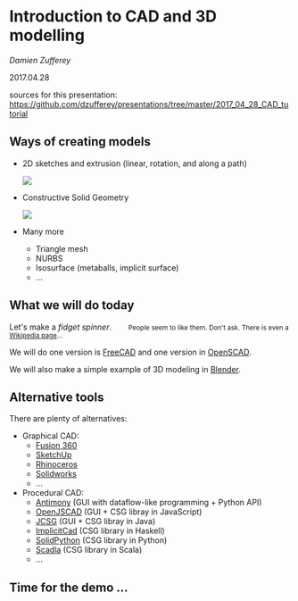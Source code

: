 # Introduction to CAD and 3D modelling

_Damien Zufferey_

2017.04.28

sources for this presentation: https://github.com/dzufferey/presentations/tree/master/2017_04_28_CAD_tutorial

## Ways of creating models

* 2D sketches and extrusion (linear, rotation, and along a path)

  <img src="http://www.freecadweb.org/wiki/images/a/ac/Revolve7_cropped.png">

* Constructive Solid Geometry

  <img src="https://upload.wikimedia.org/wikipedia/commons/8/8b/Csg_tree.png">

* Many more

  - Triangle mesh
  - NURBS
  - Isosurface (metaballs, implicit surface)
  - ...

## What we will do today

Let's make a _fidget spinner_.
<small>
&nbsp; &nbsp; &nbsp; &nbsp;
People seem to like them. Don't ask. There is even a [Wikipedia page](https://en.wikipedia.org/wiki/Fidget_spinner)...
</small>

We will do one version is [FreeCAD](http://www.freecadweb.org/) and one version in [OpenSCAD](http://www.openscad.org/).

We will also make a simple example of 3D modeling in [Blender](https://www.blender.org/).

## Alternative tools

There are plenty of alternatives:
* Graphical CAD:
  - [Fusion 360](http://www.autodesk.com/products/fusion-360/overview)
  - [SketchUp](https://www.sketchup.com/)
  - [Rhinoceros](https://www.rhino3d.com/)
  - [Solidworks](http://www.solidworks.com/)
  - ...
* Procedural CAD:
  - [Antimony](https://github.com/mkeeter/antimony) (GUI with dataflow-like programming + Python API)
  - [OpenJSCAD](https://openjscad.org/) (GUI + CSG libray in JavaScript)
  - [JCSG](https://github.com/miho/JCSG) (GUI + CSG libray in Java)
  - [ImplicitCad](https://github.com/colah/ImplicitCAD) (CSG library in Haskell)
  - [SolidPython](https://github.com/SolidCode/SolidPython) (CSG library in Python)
  - [Scadla](https://github.com/dzufferey/scadla) (CSG library in Scala)
  - ...

## Time for the demo ...

